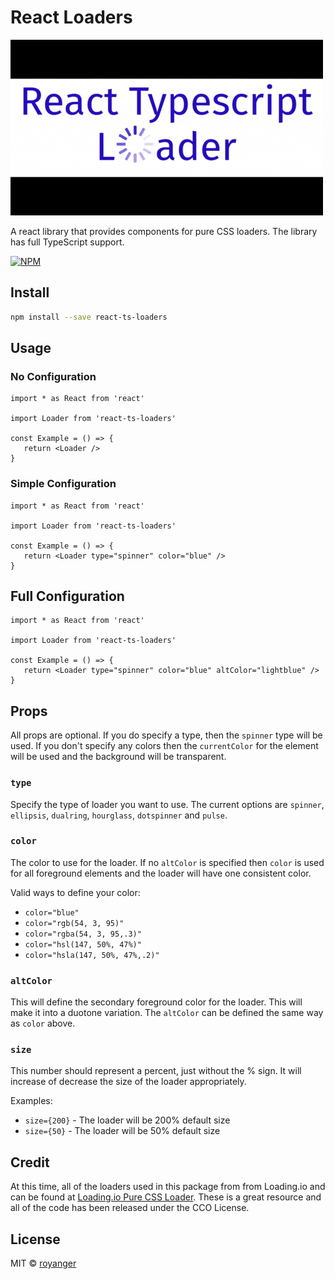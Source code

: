 # React Loaders

![React Typescript Loaders](README_logo.gif)

A react library that provides components for pure CSS loaders. The library has full TypeScript support.

[![NPM](https://img.shields.io/npm/v/react-ts-loaders.svg)](https://www.npmjs.com/package/react-ts-loaders)

## Install

```bash
npm install --save react-ts-loaders
```

## Usage

### No Configuration

```tsx
import * as React from 'react'

import Loader from 'react-ts-loaders'

const Example = () => {
   return <Loader />
}
```

### Simple Configuration

```tsx
import * as React from 'react'

import Loader from 'react-ts-loaders'

const Example = () => {
   return <Loader type="spinner" color="blue" />
}
```

## Full Configuration

```tsx
import * as React from 'react'

import Loader from 'react-ts-loaders'

const Example = () => {
   return <Loader type="spinner" color="blue" altColor="lightblue" />
}
```

## Props

All props are optional. If you do specify a type, then the `spinner` type will be used. If you don't specify any colors then the `currentColor` for the element will be used and the background will be transparent.

### `type`

Specify the type of loader you want to use. The current options are `spinner`, `ellipsis`, `dualring`, `hourglass`, `dotspinner` and `pulse`.

### `color`

The color to use for the loader. If no `altColor` is specified then `color` is used for all foreground elements and the loader will have one consistent color.

Valid ways to define your color:

-  `color="blue"`
-  `color="rgb(54, 3, 95)"`
-  `color="rgba(54, 3, 95,.3)"`
-  `color="hsl(147, 50%, 47%)"`
-  `color="hsla(147, 50%, 47%,.2)"`

### `altColor`

This will define the secondary foreground color for the loader. This will make it into a duotone variation. The `altColor` can be defined the same way as `color` above.

### `size`

This number should represent a percent, just without the % sign. It will increase of decrease the size of the loader appropriately.

Examples:

-  `size={200}` - The loader will be 200% default size
-  `size={50}` - The loader will be 50% default size

## Credit

At this time, all of the loaders used in this package from from Loading.io and can be found at [Loading.io Pure CSS Loader](https://loading.io/css/). These is a great resource and all of the code has been released under the CCO License.

## License

MIT © [royanger](https://github.com/royanger)
